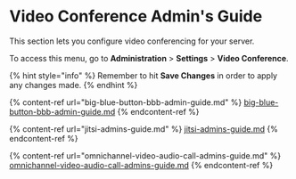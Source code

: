 # Video Conference Admin's Guide

This section lets you configure video conferencing for your server.

To access this menu, go to **Administration** > **Settings** > **Video Conference**.

{% hint style="info" %}
Remember to hit **Save Changes** in order to apply any changes made.
{% endhint %}

{% content-ref url="big-blue-button-bbb-admin-guide.md" %}
[big-blue-button-bbb-admin-guide.md](big-blue-button-bbb-admin-guide.md)
{% endcontent-ref %}

{% content-ref url="jitsi-admins-guide.md" %}
[jitsi-admins-guide.md](jitsi-admins-guide.md)
{% endcontent-ref %}

{% content-ref url="omnichannel-video-audio-call-admins-guide.md" %}
[omnichannel-video-audio-call-admins-guide.md](omnichannel-video-audio-call-admins-guide.md)
{% endcontent-ref %}
